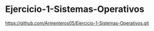 # Ejercicio-1-Sistemas-Operativos

https://github.com/Armenteros05/Ejercicio-1-Sistemas-Operativos.git
